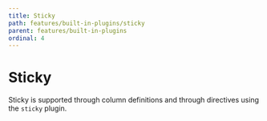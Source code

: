 ```yaml
---
title: Sticky
path: features/built-in-plugins/sticky
parent: features/built-in-plugins
ordinal: 4
---
```

# Sticky

Sticky is supported through column definitions and through directives using the `sticky` plugin.

<div pbl-example-view="pbl-row-column-definitions-example"></div>

<div pbl-example-view="pbl-row-with-directives-example"></div>

<div pbl-example-view="pbl-row-multi-header-example"></div>

<div pbl-example-view="pbl-sticky-example"></div>

<div pbl-example-view="pbl-column-with-directives-example"></div>

<div pbl-example-view="pbl-column-mix-setup-example"></div>
